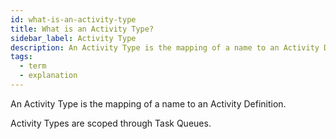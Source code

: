 ```yaml
---
id: what-is-an-activity-type
title: What is an Activity Type?
sidebar_label: Activity Type
description: An Activity Type is the mapping of a name to an Activity Definition.
tags:
  - term
  - explanation
---
```


An Activity Type is the mapping of a name to an Activity Definition.

Activity Types are scoped through Task Queues.
